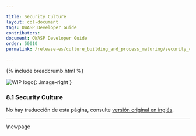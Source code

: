 ```yaml
---

title: Security Culture
layout: col-document
tags: OWASP Developer Guide
contributors:
document: OWASP Developer Guide
order: 50010
permalink: /release-es/culture_building_and_process_maturing/security_culture/

---
```


{% include breadcrumb.html %}

<style type="text/css">
.image-right {
  height: 180px;
  display: block;
  margin-left: auto;
  margin-right: auto;
  float: right;
}
</style>

![WIP logo](../../../assets/images/dg_wip.png "Work in progress"){: .image-right }

### 8.1 Security Culture

No hay traducción de esta página, consulte [versión original en inglés][release1001].

----

[release1001]: https://github.com/OWASP/www-project-developer-guide/blob/main/release/10-culture-process/01-security-culture.md

\newpage
